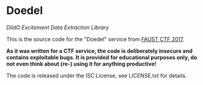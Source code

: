 Doedel
======

*DildO Excitement Data Extraction Library*

This is the source code for the "Doedel" service from [FAUST CTF 2017](https://2017.faustctf.net).

**As it was written for a CTF service, the code is deliberately insecure and contains exploitable bugs. It
is provided for educational purposes only, do not even think about (re-) using it for anything productive!**

The code is released under the ISC License, see LICENSE.txt for details.
